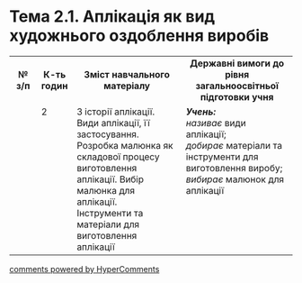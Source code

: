 <div id="hypercomments_widget" class="js-hypercomments-widget invisible"></div>

# Тема 2.1. Аплікація як вид художнього оздоблення виробів


<table>
  <tr>
    <td width="10%" align="center"><b>№ з/п</b></td>
    <td width="10%" align="center"><b>К-ть годин</b></td>
    <td width="40%" align="center"><b>Зміст навчального матеріалу</b></td>
    <td width="40%" align="center"><b>Державні вимоги до рівня загальноосвітньої підготовки учня</b></td>
  </tr>
  <tr>
<td width="10%" style="vertical-align:top !important;"></td>
<td width="10%" style="vertical-align:top !important;">2</td>
    <td width="40%" style="vertical-align:top !important;">
З історії аплікації. Види аплікації, її  застосування. <br>
Розробка малюнка як складової процесу  виготовлення аплікації. Вибір малюнка для аплікації. <br>
Інструменти та матеріали для виготовлення аплікації 
</td>
    <td width="40%" style="vertical-align:top !important;">
<i><b>Учень:</b></i><br>
<i>називає</i> види аплікації;<br>
<i>добирає</i> матеріали та інструменти для виготовлення  виробу;<br>
<i>вибирає</i> малюнок для аплікації
</td>
  </tr>
</table>

<div class="js-hypercomments-container">
<a href="http://hypercomments.com" class="hc-link" title="comments widget">comments powered by HyperComments</a>
</div>